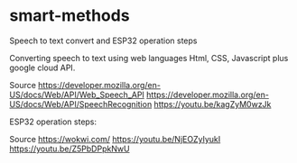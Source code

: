 # smart-methods
Speech to text convert and ESP32 operation steps

Converting speech to text using web languages
Html, CSS, Javascript plus google cloud API.

Source
https://developer.mozilla.org/en-US/docs/Web/API/Web_Speech_API
https://developer.mozilla.org/en-US/docs/Web/API/SpeechRecognition
https://youtu.be/kagZyM0wzJk


ESP32 operation steps:

Source
https://wokwi.com/
https://youtu.be/NjEOZyIyukI
https://youtu.be/Z5PbDPpkNwU
